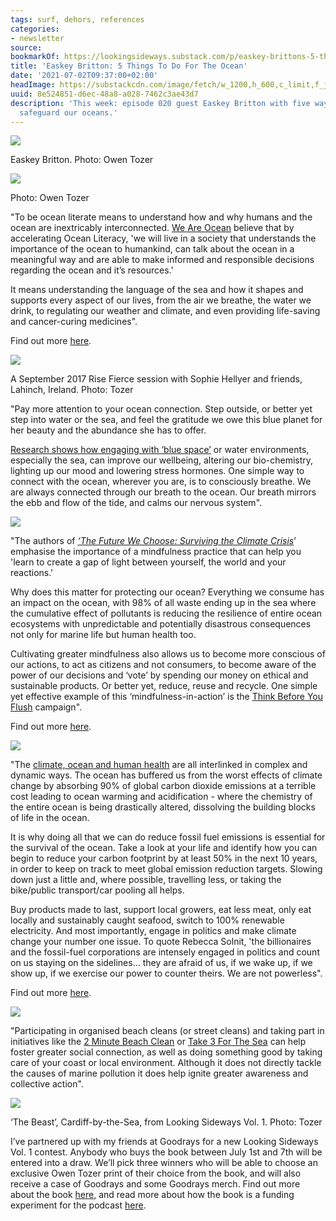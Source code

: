 ```yaml
---
tags: surf, dehors, references
categories:
- newsletter
source:
bookmarkOf: https://lookingsideways.substack.com/p/easkey-brittons-5-things-to-do-for-the-ocean
title: 'Easkey Britton: 5 Things To Do For The Ocean'
date: '2021-07-02T09:37:00+02:00'
headImage: https://substackcdn.com/image/fetch/w_1200,h_600,c_limit,f_jpg,q_auto:good,fl_progressive:steep/https%3A%2F%2Fbucketeer-e05bbc84-baa3-437e-9518-adb32be77984.s3.amazonaws.com%2Fpublic%2Fimages%2F576f45c6-58e8-4387-8cec-b50c018812fe_638x634.jpeg
uuid: 8e524851-d6ec-48a8-a028-7462c3ae43d7
description: 'This week: episode 020 guest Easkey Britton with five ways we can help
  safeguard our oceans.'
---
```


[![]({"src":"https://bucketeer-e05bbc84-baa3-437e-9518-adb32be77984.s3.amazonaws.com/public/images/576f45c6-58e8-4387-8cec-b50c018812fe_638x634.jpeg","fullscreen":null,"imageSize":null,"height":634,"width":638,"resizeWidth":null,"bytes":null,"alt":"","title":null,"type":null,"href":null,"belowTheFold":false})](https://substackcdn.com/image/fetch/f_auto,q_auto:good,fl_progressive:steep/https%3A%2F%2Fbucketeer-e05bbc84-baa3-437e-9518-adb32be77984.s3.amazonaws.com%2Fpublic%2Fimages%2F576f45c6-58e8-4387-8cec-b50c018812fe_638x634.jpeg)

Easkey Britton. Photo: Owen Tozer

[![]({"src":"https://bucketeer-e05bbc84-baa3-437e-9518-adb32be77984.s3.amazonaws.com/public/images/b65e6f8c-0b39-4570-a871-d63584f83632_1680x1119.jpeg","fullscreen":null,"imageSize":null,"height":970,"width":1456,"resizeWidth":null,"bytes":null,"alt":"","title":null,"type":null,"href":null,"belowTheFold":false})](https://substackcdn.com/image/fetch/f_auto,q_auto:good,fl_progressive:steep/https%3A%2F%2Fbucketeer-e05bbc84-baa3-437e-9518-adb32be77984.s3.amazonaws.com%2Fpublic%2Fimages%2Fb65e6f8c-0b39-4570-a871-d63584f83632_1680x1119.jpeg)

Photo: Owen Tozer

"To be ocean literate means to understand how and why humans and the ocean are inextricably interconnected. [We Are Ocean](https://weareocean.blue/) believe that by accelerating Ocean Literacy, 'we will live in a society that understands the importance of the ocean to humankind, can talk about the ocean in a meaningful way and are able to make informed and responsible decisions regarding the ocean and it’s resources.'

It means understanding the language of the sea and how it shapes and supports every aspect of our lives, from the air we breathe, the water we drink, to regulating our weather and climate, and even providing life-saving and cancer-curing medicines".

Find out more [here](https://weareocean.blue).

[![]({"src":"https://bucketeer-e05bbc84-baa3-437e-9518-adb32be77984.s3.amazonaws.com/public/images/dd0f3f77-57e6-450c-a611-52c0b54cbeb2_3000x2000.jpeg","fullscreen":null,"imageSize":null,"height":971,"width":1456,"resizeWidth":null,"bytes":1700961,"alt":null,"title":null,"type":"image/jpeg","href":null,"belowTheFold":false})](https://substackcdn.com/image/fetch/f_auto,q_auto:good,fl_progressive:steep/https%3A%2F%2Fbucketeer-e05bbc84-baa3-437e-9518-adb32be77984.s3.amazonaws.com%2Fpublic%2Fimages%2Fdd0f3f77-57e6-450c-a611-52c0b54cbeb2_3000x2000.jpeg)

A September 2017 Rise Fierce session with Sophie Hellyer and friends, Lahinch, Ireland. Photo: Tozer

"Pay more attention to your ocean connection. Step outside, or better yet step into water or the sea, and feel the gratitude we owe this blue planet for her beauty and the abundance she has to offer.

[Research shows how engaging with ‘blue space’](https://www.thejournal.ie/readme/blue-care-the-healing-power-and-potential-of-the-deep-blue-sea-4589768-Apr2019/) or water environments, especially the sea, can improve our wellbeing, altering our bio-chemistry, lighting up our mood and lowering stress hormones. One simple way to connect with the ocean, wherever you are, is to consciously breathe. We are always connected through our breath to the ocean. Our breath mirrors the ebb and flow of the tide, and calms our nervous system".

[![]({"src":"https://bucketeer-e05bbc84-baa3-437e-9518-adb32be77984.s3.amazonaws.com/public/images/d31eae83-87e9-4bd6-ae2e-5fdfba827053_1600x1600.jpeg","fullscreen":null,"imageSize":null,"height":1456,"width":1456,"resizeWidth":null,"bytes":134922,"alt":null,"title":null,"type":"image/jpeg","href":null,"belowTheFold":true})](https://substackcdn.com/image/fetch/f_auto,q_auto:good,fl_progressive:steep/https%3A%2F%2Fbucketeer-e05bbc84-baa3-437e-9518-adb32be77984.s3.amazonaws.com%2Fpublic%2Fimages%2Fd31eae83-87e9-4bd6-ae2e-5fdfba827053_1600x1600.jpeg)

"The authors of _[‘The Future We Choose: Surviving the Climate Crisis](https://amzn.to/3hojYCq)_’ emphasise the importance of a mindfulness practice that can help you 'learn to create a gap of light between yourself, the world and your reactions.'

Why does this matter for protecting our ocean? Everything we consume has an impact on the ocean, with 98% of all waste ending up in the sea where the cumulative effect of pollutants is reducing the resilience of entire ocean ecosystems with unpredictable and potentially disastrous consequences not only for marine life but human health too.

Cultivating greater mindfulness also allows us to become more conscious of our actions, to act as citizens and not consumers, to become aware of the power of our decisions and ‘vote’ by spending our money on ethical and sustainable products. Or better yet, reduce, reuse and recycle. One simple yet effective example of this ‘mindfulness-in-action’ is the [Think Before You Flush](https://thinkbeforeyouflush.org/) campaign".

Find out more [here](https://amzn.to/2Xqoh6e).

[![]({"src":"https://bucketeer-e05bbc84-baa3-437e-9518-adb32be77984.s3.amazonaws.com/public/images/48cbe110-f297-4f1e-8cff-e246241758d0_1320x990.jpeg","fullscreen":null,"imageSize":null,"height":990,"width":1320,"resizeWidth":null,"bytes":273699,"alt":null,"title":null,"type":"image/jpeg","href":null,"belowTheFold":true})](https://substackcdn.com/image/fetch/f_auto,q_auto:good,fl_progressive:steep/https%3A%2F%2Fbucketeer-e05bbc84-baa3-437e-9518-adb32be77984.s3.amazonaws.com%2Fpublic%2Fimages%2F48cbe110-f297-4f1e-8cff-e246241758d0_1320x990.jpeg)

"The [climate, ocean and human health](https://sophie2020.eu/) are all interlinked in complex and dynamic ways. The ocean has buffered us from the worst effects of climate change by absorbing 90% of global carbon dioxide emissions at a terrible cost leading to ocean warming and acidification - where the chemistry of the entire ocean is being drastically altered, dissolving the building blocks of life in the ocean.

It is why doing all that we can do reduce fossil fuel emissions is essential for the survival of the ocean. Take a look at your life and identify how you can begin to reduce your carbon footprint by at least 50% in the next 10 years, in order to keep on track to meet global emission reduction targets. Slowing down just a little and, where possible, travelling less, or taking the bike/public transport/car pooling all helps.

Buy products made to last, support local growers, eat less meat, only eat locally and sustainably caught seafood, switch to 100% renewable electricity. And most importantly, engage in politics and make climate change your number one issue. To quote Rebecca Solnit, 'the billionaires and the fossil-fuel corporations are intensely engaged in politics and count on us staying on the sidelines… they are afraid of us, if we wake up, if we show up, if we exercise our power to counter theirs. We are not powerless".

Find out more [here](https://amzn.to/3jBZ0m6).

[![]({"src":"https://bucketeer-e05bbc84-baa3-437e-9518-adb32be77984.s3.amazonaws.com/public/images/08715534-08ab-4b8b-ae6f-297390c9e198_513x381.png","fullscreen":null,"imageSize":null,"height":381,"width":513,"resizeWidth":null,"bytes":null,"alt":"","title":null,"type":null,"href":null,"belowTheFold":true})](https://substackcdn.com/image/fetch/f_auto,q_auto:good,fl_progressive:steep/https%3A%2F%2Fbucketeer-e05bbc84-baa3-437e-9518-adb32be77984.s3.amazonaws.com%2Fpublic%2Fimages%2F08715534-08ab-4b8b-ae6f-297390c9e198_513x381.png)

"Participating in organised beach cleans (or street cleans) and taking part in initiatives like the [2 Minute Beach Clean](https://beachclean.net/) or [Take 3 For The Sea](https://www.take3.org) can help foster greater social connection, as well as doing something good by taking care of your coast or local environment. Although it does not directly tackle the causes of marine pollution it does help ignite greater awareness and collective action".

[![]({"src":"https://bucketeer-e05bbc84-baa3-437e-9518-adb32be77984.s3.amazonaws.com/public/images/80815285-3ede-4267-8e0f-6e05e8231c1e_3000x2000.jpeg","fullscreen":null,"imageSize":null,"height":971,"width":1456,"resizeWidth":null,"bytes":3001624,"alt":null,"title":null,"type":"image/jpeg","href":null,"belowTheFold":true})](https://substackcdn.com/image/fetch/f_auto,q_auto:good,fl_progressive:steep/https%3A%2F%2Fbucketeer-e05bbc84-baa3-437e-9518-adb32be77984.s3.amazonaws.com%2Fpublic%2Fimages%2F80815285-3ede-4267-8e0f-6e05e8231c1e_3000x2000.jpeg)

‘The Beast’, Cardiff-by-the-Sea, from Looking Sideways Vol. 1. Photo: Tozer

I’ve partnered up with my friends at Goodrays for a new Looking Sideways Vol. 1 contest. Anybody who buys the book between July 1st and 7th will be entered into a draw. We’ll pick three winners who will be able to choose an exclusive Owen Tozer print of their choice from the book, and will also receive a case of Goodrays and some Goodrays merch. Find out more about the book [here](https://wearelookingsideways.com/product/looking-sideways-vol-1), and read more about how the book is a funding experiment for the podcast [here](https://lookingsideways.substack.com/p/why-we-wrote-looking-sideways-vol-1).